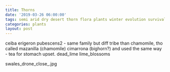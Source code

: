 ```yaml
---
title: Thorns
date: '2019-03-26 06:00:00'
tags: semi arid dry desert thorn flora plants winter evolution survival strategy
categories: plants
layout: post
---
```


ceiba
erigeron pubescens2 - same family but diff tribe than chamomile, tho called mazanilla (chamomile) cimarrona (bighorn?) and used the same way - tea for stomach upset.
dead_lime
lime_blossoms

swales_drone_close_.jpg